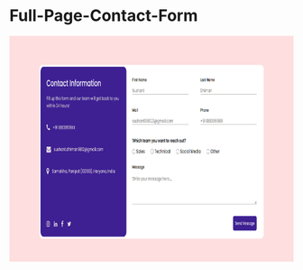 # Full-Page-Contact-Form

<img src="https://raw.githubusercontent.com/sushant102004/Full-Page-Contact-Form/master/finalOutput.png" width = "600px" height = "400px">
